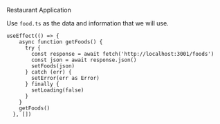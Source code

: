Restaurant Application

Use `food.ts` as the data and information that we will use.

```tsx
useEffect(() => {
    async function getFoods() {
      try {
        const response = await fetch('http://localhost:3001/foods')
        const json = await response.json()
        setFoods(json)
      } catch (err) {
        setError(err as Error)
      } finally {
        setLoading(false)
      }
    }
    getFoods()
  }, [])
```


